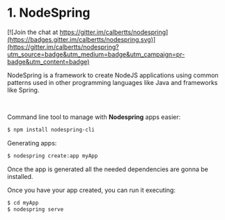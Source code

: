 # 1. NodeSpring

[![Join the chat at https://gitter.im/calbertts/nodespring](https://badges.gitter.im/calbertts/nodespring.svg)](https://gitter.im/calbertts/nodespring?utm_source=badge&utm_medium=badge&utm_campaign=pr-badge&utm_content=badge)

NodeSpring is a framework to create NodeJS applications using common patterns used in other programming languages like Java and frameworks like Spring.

&nbsp;

Command line tool to manage with **Nodespring** apps easier:
```bash
$ npm install nodespring-cli
```

Generating apps:
```bash
$ nodespring create:app myApp
```
Once the app is generated all the needed dependencies are gonna be installed.

Once you have your app created, you can run it executing:
```bash
$ cd myApp
$ nodespring serve
```